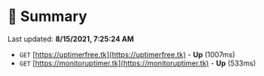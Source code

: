 # 📖 Summary
Last updated: **8/15/2021, 7:25:24 AM**

- `GET` [https://uptimerfree.tk](https://uptimerfree.tk) - **Up** (1007ms)
- `GET` [https://monitoruptimer.tk](https://monitoruptimer.tk) - **Up** (533ms)
